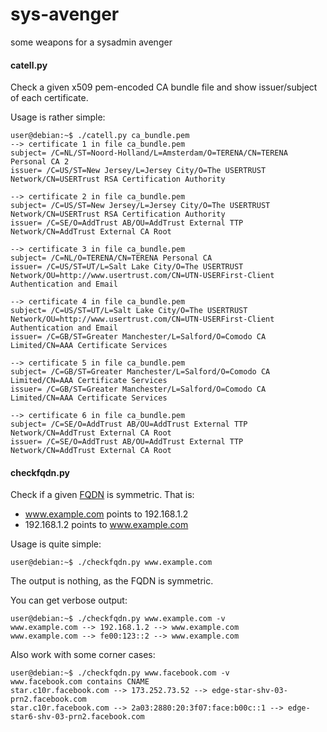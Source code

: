 sys-avenger
===========

some weapons for a sysadmin avenger

#### catell.py

Check a given x509 pem-encoded CA bundle file and show issuer/subject of each certificate.

Usage is rather simple:

	user@debian:~$ ./catell.py ca_bundle.pem
	--> certificate 1 in file ca_bundle.pem
	subject= /C=NL/ST=Noord-Holland/L=Amsterdam/O=TERENA/CN=TERENA Personal CA 2
	issuer= /C=US/ST=New Jersey/L=Jersey City/O=The USERTRUST Network/CN=USERTrust RSA Certification Authority
	
	--> certificate 2 in file ca_bundle.pem
	subject= /C=US/ST=New Jersey/L=Jersey City/O=The USERTRUST Network/CN=USERTrust RSA Certification Authority
	issuer= /C=SE/O=AddTrust AB/OU=AddTrust External TTP Network/CN=AddTrust External CA Root
	
	--> certificate 3 in file ca_bundle.pem
	subject= /C=NL/O=TERENA/CN=TERENA Personal CA
	issuer= /C=US/ST=UT/L=Salt Lake City/O=The USERTRUST Network/OU=http://www.usertrust.com/CN=UTN-USERFirst-Client Authentication and Email
	
	--> certificate 4 in file ca_bundle.pem
	subject= /C=US/ST=UT/L=Salt Lake City/O=The USERTRUST Network/OU=http://www.usertrust.com/CN=UTN-USERFirst-Client Authentication and Email
	issuer= /C=GB/ST=Greater Manchester/L=Salford/O=Comodo CA Limited/CN=AAA Certificate Services
	
	--> certificate 5 in file ca_bundle.pem
	subject= /C=GB/ST=Greater Manchester/L=Salford/O=Comodo CA Limited/CN=AAA Certificate Services
	issuer= /C=GB/ST=Greater Manchester/L=Salford/O=Comodo CA Limited/CN=AAA Certificate Services
	
	--> certificate 6 in file ca_bundle.pem
	subject= /C=SE/O=AddTrust AB/OU=AddTrust External TTP Network/CN=AddTrust External CA Root
	issuer= /C=SE/O=AddTrust AB/OU=AddTrust External TTP Network/CN=AddTrust External CA Root


#### checkfqdn.py

Check if a given [FQDN] is symmetric. That is:
 - www.example.com points to 192.168.1.2
 - 192.168.1.2 points to www.example.com

Usage is quite simple:

	user@debian:~$ ./checkfqdn.py www.example.com

The output is nothing, as the FQDN is symmetric.

You can get verbose output:

	user@debian:~$ ./checkfqdn.py www.example.com -v
	www.example.com --> 192.168.1.2 --> www.example.com
	www.example.com --> fe00:123::2 --> www.example.com

Also work with some corner cases:

	user@debian:~$ ./checkfqdn.py www.facebook.com -v
	www.facebook.com contains CNAME
	star.c10r.facebook.com --> 173.252.73.52 --> edge-star-shv-03-prn2.facebook.com
	star.c10r.facebook.com --> 2a03:2880:20:3f07:face:b00c::1 --> edge-star6-shv-03-prn2.facebook.com

[FQDN]:http://en.wikipedia.org/wiki/Fqdn
